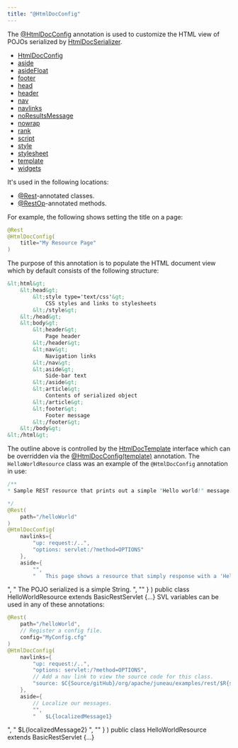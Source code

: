 ```yaml
---
title: "@HtmlDocConfig"
---
```


The [@HtmlDocConfig](../apidocs/org/apache/juneau/html/annotation/HtmlDocConfig.html) annotation is used to customize the HTML view of POJOs serialized by [HtmlDocSerializer](../apidocs/org/apache/juneau/html/HtmlDocSerializer.html).
- [HtmlDocConfig](../apidocs/org/apache/juneau/html/annotation/HtmlDocConfig.html)
- [aside](../apidocs/org/apache/juneau/html/annotation/HtmlDocConfig.html#aside())
- [asideFloat](../apidocs/org/apache/juneau/html/annotation/HtmlDocConfig.html#asideFloat())
- [footer](../apidocs/org/apache/juneau/html/annotation/HtmlDocConfig.html#footer())
- [head](../apidocs/org/apache/juneau/html/annotation/HtmlDocConfig.html#head())
- [header](../apidocs/org/apache/juneau/html/annotation/HtmlDocConfig.html#header())
- [nav](../apidocs/org/apache/juneau/html/annotation/HtmlDocConfig.html#nav())
- [navlinks](../apidocs/org/apache/juneau/html/annotation/HtmlDocConfig.html#navlinks())
- [noResultsMessage](../apidocs/org/apache/juneau/html/annotation/HtmlDocConfig.html#noResultsMessage())
- [nowrap](../apidocs/org/apache/juneau/html/annotation/HtmlDocConfig.html#nowrap())
- [rank](../apidocs/org/apache/juneau/html/annotation/HtmlDocConfig.html#rank())
- [script](../apidocs/org/apache/juneau/html/annotation/HtmlDocConfig.html#script())
- [style](../apidocs/org/apache/juneau/html/annotation/HtmlDocConfig.html#style())
- [stylesheet](../apidocs/org/apache/juneau/html/annotation/HtmlDocConfig.html#stylesheet())
- [template](../apidocs/org/apache/juneau/html/annotation/HtmlDocConfig.html#template())
- [widgets](../apidocs/org/apache/juneau/html/annotation/HtmlDocConfig.html#widgets())

It's used in the following locations:
- [@Rest](../apidocs/org/apache/juneau/rest/annotation/Rest.html)-annotated classes.
- [@RestOp](../apidocs/org/apache/juneau/rest/annotation/RestOp.html)-annotated methods.

For example, the following shows setting the title on a page:

```java
@Rest
@HtmlDocConfig(
    title="My Resource Page"
)
```


The purpose of this annotation is to populate the HTML document view which by default consists of the following structure:

```xml
&lt;html&gt;
    &lt;head&gt;
        &lt;style type='text/css'&gt;
            CSS styles and links to stylesheets
        &lt;/style&gt;
    &lt;/head&gt;
    &lt;body&gt;
        &lt;header&gt;
            Page header
        &lt;/header&gt;
        &lt;nav&gt;
            Navigation links
        &lt;/nav&gt;
        &lt;aside&gt;
            Side-bar text
        &lt;/aside&gt;
        &lt;article&gt;
            Contents of serialized object
        &lt;/article&gt;
        &lt;footer&gt;
            Footer message
        &lt;/footer&gt;
    &lt;/body&gt;
&lt;/html&gt;
```


The outline above is controlled by the [HtmlDocTemplate](../apidocs/org/apache/juneau/html/HtmlDocTemplate.html) interface which can be overridden via the [@HtmlDocConfig(template)](../apidocs/org/apache/juneau/html/annotation/HtmlDocConfig.html#template()) annotation.
The `HelloWorldResource` class was an example of the `@HtmlDocConfig` annotation in use:

```java
/**
* Sample REST resource that prints out a simple "Hello world!" message.

*/
@Rest(
    path="/helloWorld"
)
@HtmlDocConfig(
    navlinks={
        "up: request:/..",
        "options: servlet:/?method=OPTIONS"
    },
    aside={
        "",
        "	This page shows a resource that simply response with a 'Hello world!' message
```


", " The POJO serialized is a simple String.
", "" \} ) public class HelloWorldResource extends BasicRestServlet \{...\} SVL variables can be used in any of these annotations:

```java
@Rest(
    path="/helloWorld",
    // Register a config file.
    config="MyConfig.cfg"
)
@HtmlDocConfig(
    navlinks={
        "up: request:/..",
        "options: servlet:/?method=OPTIONS",
        // Add a nav link to view the source code for this class.
        "source: $C{Source/gitHub}/org/apache/juneau/examples/rest/$R{servletClassSimple}.java"
    },
    aside={
        // Localize our messages.
        "",
        "	$L{localizedMessage1}
```


", " $L\{localizedMessage2\} ", "" \} ) public class HelloWorldResource extends BasicRestServlet \{...\}
